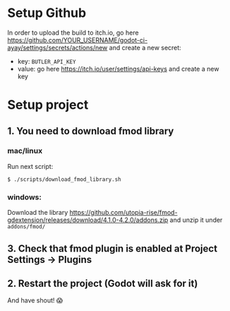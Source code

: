 # Setup Github

In order to upload the build to itch.io, go here https://github.com/YOUR_USERNAME/godot-ci-ayay/settings/secrets/actions/new and create a new secret:

* key: `BUTLER_API_KEY`
* value: go here https://itch.io/user/settings/api-keys and create a new key

# Setup project

## 1. You need to download fmod library

### mac/linux

Run next script:

`$ ./scripts/download_fmod_library.sh`

### windows:

Download the library https://github.com/utopia-rise/fmod-gdextension/releases/download/4.1.0-4.2.0/addons.zip and unzip it under `addons/fmod/`

## 3. Check that fmod plugin is enabled at Project Settings -> Plugins

## 2. Restart the project (Godot will ask for it)

And have shout! 😱
